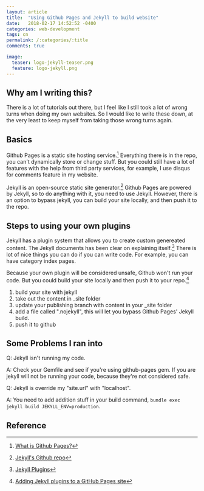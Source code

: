 ```yaml
---
layout: article
title:  "Using Github Pages and Jekyll to build website"
date:   2018-02-17 14:52:52 -0400
categories: web-development
tags: cn
permalink: /:categories/:title
comments: true

image:
  teaser: logo-jekyll-teaser.png
  feature: logo-jekyll.png
---
```


Why am I writing this?
-
There is a lot of tutorials out there, but I feel like I still took a lot of wrong turns when doing my own websites. So I would like to write these down, at the very least to keep myself from taking those wrong turns again.

Basics
-
Github Pages is a static site hosting service.[^1] 
Everything there is in the repo, you can't dynamically store or change stuff. But you could still have a lot of features with the help from third party services, for example, I use disqus for comments feature in my website.

Jekyll is an open-source static site generator.[^2] Github Pages are powered by Jekyll, so to do anything with it, you need to use Jekyll. However, there is an option to bypass jekyll, you can build your site locally, and then push it to the repo.

Steps to using your own plugins
-
Jekyll has a plugin system that allows you to create custom genereated content. The Jekyll documents has been clear on explaining itself.[^3] There is lot of nice things you can do if you can write code. For example, you can have category index pages.

Because your own plugin will be considered unsafe, Github won't run your code. But you could build your site locally and then push it to your repo.[^4]

1. build your site with jekyll
2. take out the content in _site folder
3. update your publishing branch with content in your _site folder
4. add a file called ".nojekyll", this will let you bypass Github Pages' Jekyll build.
5. push it to github

Some Problems I ran into
-

Q: Jekyll isn't running my code.

A: Check your Gemfile and see if you're using github-pages gem. If you are jekyll will not be running your code, because they're not considered safe.

Q: Jekyll is override my "site.url" with "localhost".

A: You need to add addition stuff in your build command, `bundle exec jekyll build JEKYLL_ENV=production`.

Reference
-
[^1]: [What is Github Pages?](https://help.github.com/articles/what-is-github-pages/)
[^2]: [Jekyll's Github repo](https://github.com/jekyll/jekyll)
[^3]: [Jekyll Plugins](https://jekyllrb.com/docs/plugins/)
[^4]: [Adding Jekyll plugins to a GitHub Pages site](https://help.github.com/articles/adding-jekyll-plugins-to-a-github-pages-site/)